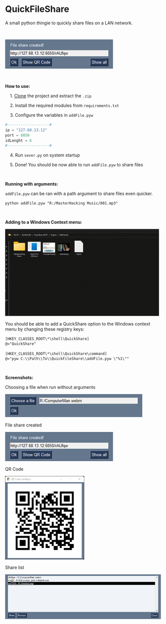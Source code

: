 # QuickFileShare

A small python thingie to quickly share files on a LAN network.

‏‏‎ ‎

![shareCreated.png](screenshots/shareCreated.png)

‏‏‎ ‎

**How to use:**

    1. [Clone](https://github.com/TriLinder/QuickFileShare/archive/refs/heads/main.zip) the project and extract the `.zip`

    2. Install the required modules from `requirements.txt`

    3. Configure the variables in `addFile.pyw`

```python
#-------------------#
ip = "127.68.13.12"
port = 6050
idLenght = 6
#-------------------#
```

    4. Run `sever.py` on system startup

    5. Done!  You should be now able to run `addFile.pyw` to share files

‏‏‎ ‎‏‏‎ ‎‏‏‎ ‎

**Running with arguments:**

`addFile.pyw` can be ran with a path argument to share files even quicker.

```shell
python addFile.pyw "R:/MasterHacking Music/001.mp3"
```

‎‎‎‏‏‎ ‎

**Adding to a Windows Context menu:**

<img title="" src="screenshots/video.gif" alt="video.gif" width="498">



You should be able to add a QuickShare option to the Windows context menu by changing these registry keys:

```
[HKEY_CLASSES_ROOT\*\shell\QuickShare]
@="QuickShare"

[HKEY_CLASSES_ROOT\*\shell\QuickShare\command]
@="pyw C:\\Path\\To\\QuickFileShare\\addFile.pyw \"%1\""
```

‎‏‏‎ ‎

**Screenshots:**



Choosing a file when run without arguments 

![ChooseFile.png](screenshots/ChooseFile.png)

File share created

![shareCreated.png](screenshots/shareCreated.png)

QR Code

<img title="" src="screenshots/QRcode.png" alt="QRcode.png" width="256">

Share list

![shareList.png](screenshots/shareList.png)












